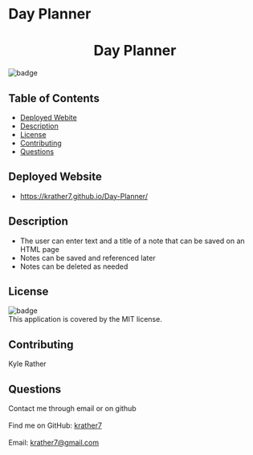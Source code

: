 # Day Planner

<h1 align="center">Day Planner</h1>
  
![badge](https://img.shields.io/badge/license-MIT-brightgreen)<br />
## Table of Contents
- [Deployed Webite](#deployed)
- [Description](#description)
- [License](#license)
- [Contributing](#contributing)
- [Questions](#questions)
## Deployed Website
- https://krather7.github.io/Day-Planner/
## Description
- The user can enter text and a title of a note that can be saved on an HTML page
- Notes can be saved and referenced later
- Notes can be deleted as needed
## License
![badge](https://img.shields.io/badge/license-MIT-brightgreen)
<br />
This application is covered by the MIT license. 
## Contributing
Kyle Rather
## Questions
Contact me through email or on github<br />
<br />
Find me on GitHub: [krather7](https://github.com/krather7)<br />
<br />
Email: krather7@gmail.com<br /><br />


